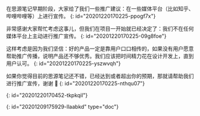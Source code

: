 在思源笔记早期阶段，大家给了我们一些推广建议：在一些媒体平台（比如知乎、哔哩哔哩等）上进行宣传。
{: id="20201220170225-ppogf7x"}

非常感谢大家帮忙考虑这事儿，但我们在项目一开始就已经决定了：我们不在任何媒体平台上主动进行推广宣传。
{: id="20201220170225-09g8foe"}

这样考虑是因为我们坚信：好的产品一定是靠用户口口相传的，如果没有用户愿意帮助推广传播，说明产品还不够优秀。我们应该把时间精力花在设计开发上，直到用户认可。
{: id="20201220170225-yszwvqh"}

如果你觉得目前的思源笔记还不错，已经达到或者超出你的预期，那就请帮助我们进行推广宣传，谢谢 🙏
{: id="20201220170225-nthqu07"}

{: id="20201220170452-tkpkqil"}


{: id="20201209175929-llaabkd" type="doc"}
